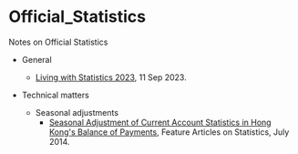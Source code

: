 # Official_Statistics
Notes on Official Statistics

* General
  * [Living with Statistics 2023](https://nbviewer.org/github/stevenkhwun/Official_Statistics/blob/main/CSD_Publications/General/B8XX00252022XXXXE0100.pdf), 11 Sep 2023.

* Technical matters
  * Seasonal adjustments
    * [Seasonal Adjustment of Current Account Statistics in Hong Kong's Balance of Payments](https://www.censtatd.gov.hk/en/data/stat_report/product/FA100271/att/B71407FB2014XXXXB0100.pdf), Feature Articles on Statistics, July 2014.